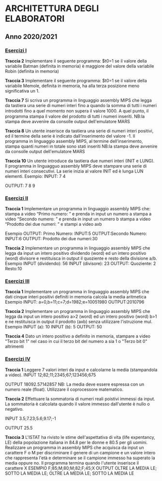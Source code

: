# ARCHITETTURA DEGLI ELABORATORI
## Anno 2020/2021



### [Esercizi I](https://github.com/samuel-greco/ArchitetturaDegliElaboratori/tree/main/Esercizi_1)

**Traccia 2**
Implementare il seguente programma: $t0=1 se il valore della variabile Batman (definita in memoria) è maggiore del valore della variabile Robin (definita in memoria)

**Traccia 3**
Implementare il seguente programma: $t0=1 se il valore della variabile Memole, definita in memoria, ha alla terza posizione meno significativa un 1.

**Traccia 7**
Si scriva un programma in linguaggio assembly MIPS che legga da tastiera una serie di numeri interi fino a quando la somma di tutti i numeri introdotti ﬁno a quel momento non supera il valore 1000. A quel punto, il programma stampa il valore del prodotto di tutti i numeri inseriti.
NB:la stampa deve avvenire da consolle output dell'emulatore MARS


**Traccia 8**
Un utente inserisce da tastiera una serie di numeri interi positivi, ed il termine della serie è indicato dall’inserimento del valore -1. Il programma in linguaggio assembly MIPS, al termine dell’inserimento, stampa quanti numeri in totale sono stati inseriti
NB:la stampa deve avvenire da consolle output dell'emulatore MARS

**Traccia 10**
Un utente introduce da tastiera due numeri interi (INIT e LUNG). Il programma in linguagguo assembly MIPS deve stampare una serie di numeri interi consecutivi. La serie inizia al valore INIT ed è lunga LUN elementi.
Esempio:
INPUT:
7
4

OUTPUT: 7 8 9 

### [Esercizi II](https://github.com/samuel-greco/ArchitetturaDegliElaboratori/tree/main/Esercizi_2)

**Traccia 1**
Implementare un programma in linguaggio assembly MIPS che:
stampa a video “Primo numero: ” e prenda in input un numero a
stampa a video “Secondo numero: ” e prenda in input un numero b
stampa a video “Prodotto dei due numeri: ” e stampi a video axb

Esempio
OUTPUT: Primo Numero:
INPUT:5
OUTPUT:Secondo Numero:
INPUT:6
OUTPUT: Prodotto dei due numeri:30

**Traccia 2**
Implementare un programma in linguaggio assembly MIPS che legga da input un intero positivo dividendo (word) ed un intero positivo (word) divisore e restituisca in output il quoziente e resto della divisione a/b.
Esempio
INPUT (dividendo): 56
INPUT (divisore): 23
OUTPUT: Quoziente: 2 Resto:10

### [Esercizi III](https://github.com/samuel-greco/ArchitetturaDegliElaboratori/tree/main/Esercizi_3)

**Traccia 1**
Implementare un programma in linguaggio assembly MIPS che dati cinque interi positivi definiti in memoria calcola la media aritmetica
Esempio
INPUT: a=0,b=11;c=7;d=1982;e=10051980
OUTPUT:2010796

**Traccia 2**
Implementare un programma in linguaggio assembly MIPS che legga da input un intero positivo  a>2 (word) ed un intero  positivo (word) b>1 e ne restituisca in output il prodotto (axb) senza utilizzare l'istruzione mul.
Esempio
INPUT (a): 10
INPUT (b): 5
OUTPUT: 50

**Traccia 4**
Dato un intero positivo a definito in memoria, stampare a video "Terzo bit 1" nel caso in cui il terzo bit del numero a sia 1 o  "Terzo bit 0" altrimenti

### [Esercizi IV](https://github.com/samuel-greco/ArchitetturaDegliElaboratori/tree/main/Esercizi_4)

**Traccia 1**
Leggere 7 valori interi da input e calcolarne la media (stampandola a video).
INPUT
12;82;11;2345;67;123456;675

OUTPUT
18092.57142857
NB: La media deve essere espressa con un numero reale (float). Utilizzare il coprocessore matematico. 

**Traccia 2**
Effettuare la sommatoria di numeri reali poistivi immessi da input. La sommatoria è calcolata quando il valore immesso dall'utente è nullo o negativo.

INPUT
3.5;7.23;5.6;9.17;-1

OUTPUT
25.5

**Traccia 3**
L'ISTAT ha rivisto le stime dell'aspettativa di vita (life expentancy, LE) della popolazione italiana in 84.8 per le donne e 80.5 per gli uomini.
Realizzare un programma in assembly MIPS che acquisca da input un carattere F o M per discriminare il genere di un campione e un valore intero che rappresenta l'età e determinare se il campione immesso ha superato la media oppure no. Il programma termina quando l'utente inserisce il carattere X
ESEMPIO
F;85;M;80;M;82;F;45;X
OUTPUT
OLTRE LA MEDIA LE; SOTTO LA MEDIA LE; OLTRE LA MEDIA LE; SOTTO LA MEDIA LE
